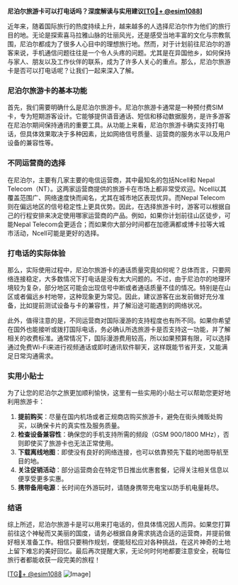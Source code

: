 **尼泊尔旅游卡可以打电话吗？深度解读与实用建议[[TG💪+ @esim1088](https://t.me/s/esim1088)]**

近年来，随着国际旅行的热度持续上升，越来越多的人选择尼泊尔作为他们的旅行目的地。无论是探索喜马拉雅山脉的壮丽风光，还是感受当地丰富的文化与宗教氛围，尼泊尔都成为了很多人心目中的理想旅行地。然而，对于计划前往尼泊尔的游客来说，手机通信问题往往是一个令人头疼的问题。尤其是在异国他乡，如何保持与家人、朋友以及工作伙伴的联系，成为了许多人关心的重点。那么，尼泊尔旅游卡是否可以打电话呢？让我们一起来深入了解。

### 尼泊尔旅游卡的基本功能

首先，我们需要明确什么是尼泊尔旅游卡。尼泊尔旅游卡通常是一种预付费SIM卡，专为短期游客设计。它能够提供语音通话、短信和移动数据服务，是许多游客在尼泊尔期间保持通讯的重要工具。从功能上来看，尼泊尔旅游卡确实支持打电话，但具体效果取决于多种因素，比如网络信号质量、运营商的服务水平以及用户设备的兼容性等。

### 不同运营商的选择

在尼泊尔，主要有几家主要的电信运营商，其中最知名的包括Ncell和 Nepal Telecom（NT）。这两家运营商提供的旅游卡在市场上都非常受欢迎。Ncell以其覆盖范围广、网络速度快而闻名，尤其在城市地区表现优异。而Nepal Telecom则在偏远地区的信号稳定性上更具优势。因此，在选择旅游卡时，游客可以根据自己的行程安排来决定使用哪家运营商的产品。例如，如果你计划前往山区徒步，可能Nepal Telecom会更适合；而如果你大部分时间都在加德满都或博卡拉等大城市活动，Ncell可能是更好的选择。

### 打电话的实际体验

那么，实际使用过程中，尼泊尔旅游卡的通话质量究竟如何呢？总体而言，只要网络连接稳定，大多数情况下打电话是没有太大问题的。不过，由于尼泊尔的地理环境较为复杂，部分地区可能会出现信号中断或者通话质量不佳的情况。特别是在山区或者偏远乡村地带，这种现象更为常见。因此，建议游客在出发前做好充分准备，比如提前测试设备与卡的兼容性，并了解沿途可能遇到的网络状况。

此外，值得注意的是，不同运营商对国际漫游的支持程度也有所不同。如果你希望在国外也能接听或拨打国际电话，务必确认所选旅游卡是否支持这一功能，并了解相关的收费标准。通常情况下，国际漫游费用较高，所以如果预算有限，可以选择通过免费Wi-Fi来进行视频通话或即时通讯软件聊天，这样既能节省开支，又能满足日常沟通需求。

### 实用小贴士

为了让您的尼泊尔之旅更加顺利愉快，这里有一些实用的小贴士可以帮助您更好地利用旅游卡：

1. **提前购买**：尽量在国内机场或者正规商店购买旅游卡，避免在街头摊贩处购买，以确保卡片的真实性及服务质量。
2. **检查设备兼容性**：确保您的手机支持所需的频段（GSM 900/1800 MHz），否则即使买了旅游卡也无法正常使用。
3. **下载离线地图**：即使没有良好的网络连接，也可以依靠预先下载的地图导航至目的地。
4. **关注促销活动**：部分运营商会在特定节日推出优惠套餐，记得关注相关信息以便享受更多实惠。
5. **携带备用电源**：长时间在外游玩时，请随身携带充电宝以防手机电量耗尽。

### 结语

综上所述，尼泊尔旅游卡是可以用来打电话的，但具体情况因人而异。如果您打算前往这个神秘而又美丽的国度，请务必根据自身需求挑选合适的运营商，并提前做好相关准备工作。相信只要稍作规划，便能轻松应对各种挑战，在这片神奇的土地上留下难忘的美好回忆。最后再次提醒大家，无论何时何地都要注意安全，祝每位旅行者都能收获一段完美的旅程！

[[TG💪+ @esim1088](https://t.me/s/esim1088) ![Image](https://i.postimg.cc/4NQfJmqS/Snipaste-2025-05-13-00-14-12.png)]
